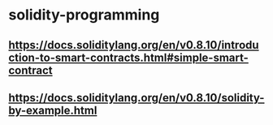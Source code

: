 # solidity-programming

## https://docs.soliditylang.org/en/v0.8.10/introduction-to-smart-contracts.html#simple-smart-contract

## https://docs.soliditylang.org/en/v0.8.10/solidity-by-example.html
